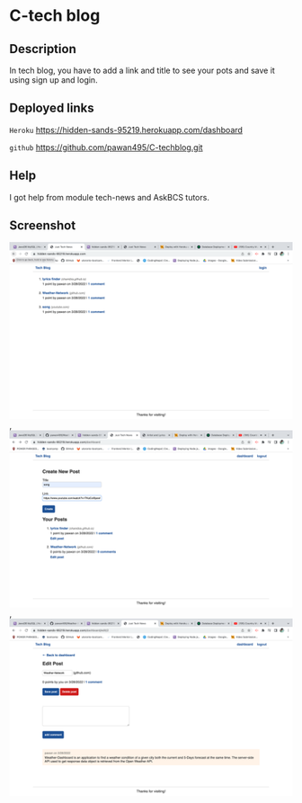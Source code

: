 # C-tech blog

## Description 
In tech blog, you have to add a link and title to see your pots  and save it using sign up and login.

## Deployed links

`Heroku`
https://hidden-sands-95219.herokuapp.com/dashboard

`github`
https://github.com/pawan495/C-techblog.git

## Help
I got help from module tech-news and AskBCS tutors.

## Screenshot
![screenshot](./images/pic1.png),
![screenshot](./images/pic2.png),
![screenshot](./images/pic3.png)